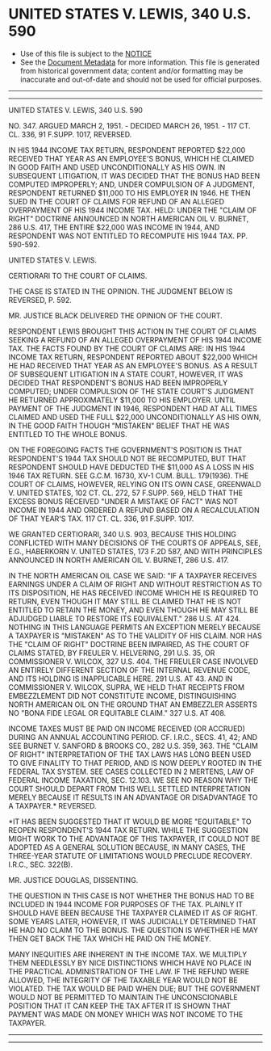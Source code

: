 ---
---

# UNITED STATES V. LEWIS, 340 U.S. 590

* Use of this file is subject to the [NOTICE](https://github.com/publicdocs/notice/blob/master/NOTICE)
* See the [Document Metadata](../../../) for more information.
  This file is generated from historical government data; content and/or formatting may be inaccurate and out-of-date and should not be used for official purposes.

----------
----------

UNITED STATES V. LEWIS, 340 U.S. 590

NO. 347.  ARGUED MARCH 2, 1951.  - DECIDED MARCH 26, 1951.  - 117 CT. CL. 336, 91 F.SUPP.  1017, REVERSED.

IN HIS 1944 INCOME TAX RETURN, RESPONDENT REPORTED $22,000 RECEIVED THAT YEAR AS AN EMPLOYEE'S BONUS, WHICH HE CLAIMED IN GOOD FAITH AND USED UNCONDITIONALLY AS HIS OWN.  IN SUBSEQUENT LITIGATION, IT WAS DECIDED THAT THE BONUS HAD BEEN COMPUTED IMPROPERLY; AND, UNDER COMPULSION OF A JUDGMENT, RESPONDENT RETURNED $11,000 TO HIS EMPLOYER IN 1946.  HE THEN SUED IN THE COURT OF CLAIMS FOR REFUND OF AN ALLEGED OVERPAYMENT OF HIS 1944 INCOME TAX.  HELD:  UNDER THE "CLAIM OF RIGHT" DOCTRINE ANNOUNCED IN NORTH AMERICAN OIL V. BURNET, 286 U.S. 417, THE ENTIRE $22,000 WAS INCOME IN 1944, AND RESPONDENT WAS NOT ENTITLED TO RECOMPUTE HIS 1944 TAX.  PP. 590-592.

UNITED STATES V. LEWIS.

CERTIORARI TO THE COURT OF CLAIMS.

THE CASE IS STATED IN THE OPINION.  THE JUDGMENT BELOW IS REVERSED, P. 592.

MR. JUSTICE BLACK DELIVERED THE OPINION OF THE COURT.

RESPONDENT LEWIS BROUGHT THIS ACTION IN THE COURT OF CLAIMS SEEKING A REFUND OF AN ALLEGED OVERPAYMENT OF HIS 1944 INCOME TAX.  THE FACTS FOUND BY THE COURT OF CLAIMS ARE:  IN HIS 1944 INCOME TAX RETURN, RESPONDENT REPORTED ABOUT $22,000 WHICH HE HAD RECEIVED THAT YEAR AS AN EMPLOYEE'S BONUS.  AS A RESULT OF SUBSEQUENT LITIGATION IN A STATE COURT, HOWEVER, IT WAS DECIDED THAT RESPONDENT'S BONUS HAD BEEN IMPROPERLY COMPUTED; UNDER COMPULSION OF THE STATE COURT'S JUDGMENT HE RETURNED APPROXIMATELY $11,000 TO HIS EMPLOYER.  UNTIL PAYMENT OF THE JUDGMENT IN 1946, RESPONDENT HAD AT ALL TIMES CLAIMED AND USED THE FULL $22,000 UNCONDITIONALLY AS HIS OWN, IN THE GOOD FAITH THOUGH "MISTAKEN" BELIEF THAT HE WAS ENTITLED TO THE WHOLE BONUS.

ON THE FOREGOING FACTS THE GOVERNMENT'S POSITION IS THAT RESPONDENT'S 1944 TAX SHOULD NOT BE RECOMPUTED, BUT THAT RESPONDENT SHOULD HAVE DEDUCTED THE $11,000 AS A LOSS IN HIS 1946 TAX RETURN.  SEE G.C.M. 16730, XV-1 CUM. BULL.  179(1936).  THE COURT OF CLAIMS, HOWEVER, RELYING ON ITS OWN CASE, GREENWALD V. UNITED STATES, 102 CT. CL. 272, 57 F.SUPP.  569, HELD THAT THE EXCESS BONUS RECEIVED "UNDER A MISTAKE OF FACT" WAS NOT INCOME IN 1944 AND ORDERED A REFUND BASED ON A RECALCULATION OF THAT YEAR'S TAX.  117 CT. CL. 336, 91 F.SUPP.  1017.

WE GRANTED CERTIORARI, 340 U.S. 903, BECAUSE THIS HOLDING CONFLICTED WITH MANY DECISIONS OF THE COURTS OF APPEALS, SEE, E.G., HABERKORN V. UNITED STATES, 173 F.2D 587, AND WITH PRINCIPLES ANNOUNCED IN NORTH AMERICAN OIL V. BURNET, 286 U.S. 417.

IN THE NORTH AMERICAN OIL CASE WE SAID:  "IF A TAXPAYER RECEIVES EARNINGS UNDER A CLAIM OF RIGHT AND WITHOUT RESTRICTION AS TO ITS DISPOSITION, HE HAS RECEIVED INCOME WHICH HE IS REQUIRED TO RETURN, EVEN THOUGH IT MAY STILL BE CLAIMED THAT HE IS NOT ENTITLED TO RETAIN THE MONEY, AND EVEN THOUGH HE MAY STILL BE ADJUDGED LIABLE TO RESTORE ITS EQUIVALENT."  286 U.S. AT 424.  NOTHING IN THIS LANGUAGE PERMITS AN EXCEPTION MERELY BECAUSE A TAXPAYER IS "MISTAKEN" AS TO THE VALIDITY OF HIS CLAIM.  NOR HAS THE "CLAIM OF RIGHT" DOCTRINE BEEN IMPAIRED, AS THE COURT OF CLAIMS STATED, BY FREULER V. HELVERING, 291 U.S. 35, OR COMMISSIONER V. WILCOX, 327 U.S. 404.  THE FREULER CASE INVOLVED AN ENTIRELY DIFFERENT SECTION OF THE INTERNAL REVENUE CODE, AND ITS HOLDING IS INAPPLICABLE HERE.  291 U.S. AT 43.  AND IN COMMISSIONER V. WILCOX, SUPRA, WE HELD THAT RECEIPTS FROM EMBEZZLEMENT DID NOT CONSTITUTE INCOME, DISTINGUISHING NORTH AMERICAN OIL ON THE GROUND THAT AN EMBEZZLER ASSERTS NO "BONA FIDE LEGAL OR EQUITABLE CLAIM."  327 U.S. AT 408.

INCOME TAXES MUST BE PAID ON INCOME RECEIVED (OR ACCRUED) DURING AN ANNUAL ACCOUNTING PERIOD.  CF. I.R.C., SECS. 41, 42; AND SEE BURNET V. SANFORD & BROOKS CO., 282 U.S. 359, 363.  THE "CLAIM OF RIGHT" INTERPRETATION OF THE TAX LAWS HAS LONG BEEN USED TO GIVE FINALITY TO THAT PERIOD, AND IS NOW DEEPLY ROOTED IN THE FEDERAL TAX SYSTEM.  SEE CASES COLLECTED IN 2 MERTENS, LAW OF FEDERAL INCOME TAXATION, SEC. 12.103.  WE SEE NO REASON WHY THE COURT SHOULD DEPART FROM THIS WELL SETTLED INTERPRETATION MERELY BECAUSE IT RESULTS IN AN ADVANTAGE OR DISADVANTAGE TO A TAXPAYER.\* REVERSED.

\*IT HAS BEEN SUGGESTED THAT IT WOULD BE MORE "EQUITABLE" TO REOPEN RESPONDENT'S 1944 TAX RETURN.  WHILE THE SUGGESTION MIGHT WORK TO THE ADVANTAGE OF THIS TAXPAYER, IT COULD NOT BE ADOPTED AS A GENERAL SOLUTION BECAUSE, IN MANY CASES, THE THREE-YEAR STATUTE OF LIMITATIONS WOULD PRECLUDE RECOVERY.  I.R.C., SEC. 322(B).

MR. JUSTICE DOUGLAS, DISSENTING.

THE QUESTION IN THIS CASE IS NOT WHETHER THE BONUS HAD TO BE INCLUDED IN 1944 INCOME FOR PURPOSES OF THE TAX.  PLAINLY IT SHOULD HAVE BEEN BECAUSE THE TAXPAYER CLAIMED IT AS OF RIGHT.  SOME YEARS LATER, HOWEVER, IT WAS JUDICIALLY DETERMINED THAT HE HAD NO CLAIM TO THE BONUS.  THE QUESTION IS WHETHER HE MAY THEN GET BACK THE TAX WHICH HE PAID ON THE MONEY.

MANY INEQUITIES ARE INHERENT IN THE INCOME TAX.  WE MULTIPLY THEM NEEDLESSLY BY NICE DISTINCTIONS WHICH HAVE NO PLACE IN THE PRACTICAL ADMINISTRATION OF THE LAW.  IF THE REFUND WERE ALLOWED, THE INTEGRITY OF THE TAXABLE YEAR WOULD NOT BE VIOLATED.  THE TAX WOULD BE PAID WHEN DUE; BUT THE GOVERNMENT WOULD NOT BE PERMITTED TO MAINTAIN THE UNCONSCIONABLE POSITION THAT IT CAN KEEP THE TAX AFTER IT IS SHOWN THAT PAYMENT WAS MADE ON MONEY WHICH WAS NOT INCOME TO THE TAXPAYER.


----------
----------

